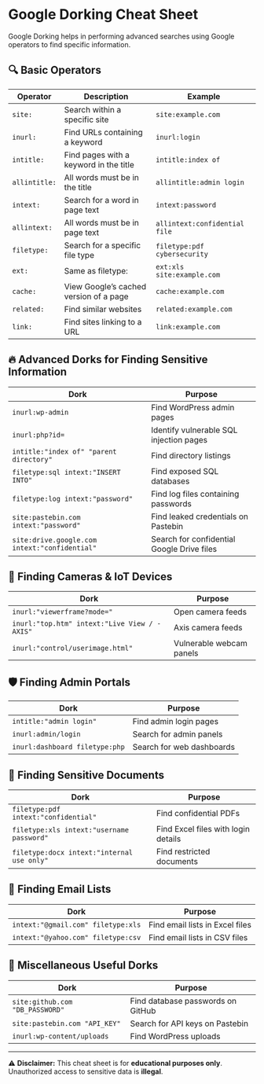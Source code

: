 # Google Dorking Cheat Sheet

Google Dorking helps in performing advanced searches using Google operators to find specific information.

## 🔍 Basic Operators

| Operator   | Description                                      | Example |
|------------|--------------------------------------------------|---------|
| `site:`    | Search within a specific site                   | `site:example.com` |
| `inurl:`   | Find URLs containing a keyword                  | `inurl:login` |
| `intitle:` | Find pages with a keyword in the title          | `intitle:index of` |
| `allintitle:` | All words must be in the title               | `allintitle:admin login` |
| `intext:`  | Search for a word in page text                  | `intext:password` |
| `allintext:` | All words must be in page text               | `allintext:confidential file` |
| `filetype:`| Search for a specific file type                 | `filetype:pdf cybersecurity` |
| `ext:`     | Same as filetype:                               | `ext:xls site:example.com` |
| `cache:`   | View Google’s cached version of a page         | `cache:example.com` |
| `related:` | Find similar websites                          | `related:example.com` |
| `link:`    | Find sites linking to a URL                    | `link:example.com` |

## 🔥 Advanced Dorks for Finding Sensitive Information

| Dork  | Purpose |
|-------|---------|
| `inurl:wp-admin` | Find WordPress admin pages |
| `inurl:php?id=` | Identify vulnerable SQL injection pages |
| `intitle:"index of" "parent directory"` | Find directory listings |
| `filetype:sql intext:"INSERT INTO"` | Find exposed SQL databases |
| `filetype:log intext:"password"` | Find log files containing passwords |
| `site:pastebin.com intext:"password"` | Find leaked credentials on Pastebin |
| `site:drive.google.com intext:"confidential"` | Search for confidential Google Drive files |

## 🎥 Finding Cameras & IoT Devices

| Dork  | Purpose |
|-------|---------|
| `inurl:"viewerframe?mode="` | Open camera feeds |
| `inurl:"top.htm" intext:"Live View / - AXIS"` | Axis camera feeds |
| `inurl:"control/userimage.html"` | Vulnerable webcam panels |

## 🛡 Finding Admin Portals

| Dork  | Purpose |
|-------|---------|
| `intitle:"admin login"` | Find admin login pages |
| `inurl:admin/login` | Search for admin panels |
| `inurl:dashboard filetype:php` | Search for web dashboards |

## 📄 Finding Sensitive Documents

| Dork  | Purpose |
|-------|---------|
| `filetype:pdf intext:"confidential"` | Find confidential PDFs |
| `filetype:xls intext:"username password"` | Find Excel files with login details |
| `filetype:docx intext:"internal use only"` | Find restricted documents |

## 📧 Finding Email Lists

| Dork  | Purpose |
|-------|---------|
| `intext:"@gmail.com" filetype:xls` | Find email lists in Excel files |
| `intext:"@yahoo.com" filetype:csv` | Find email lists in CSV files |

## 🔑 Miscellaneous Useful Dorks

| Dork  | Purpose |
|-------|---------|
| `site:github.com "DB_PASSWORD"` | Find database passwords on GitHub |
| `site:pastebin.com "API_KEY"` | Search for API keys on Pastebin |
| `inurl:wp-content/uploads` | Find WordPress uploads |

---

⚠ **Disclaimer:** This cheat sheet is for **educational purposes only**. Unauthorized access to sensitive data is **illegal**.
